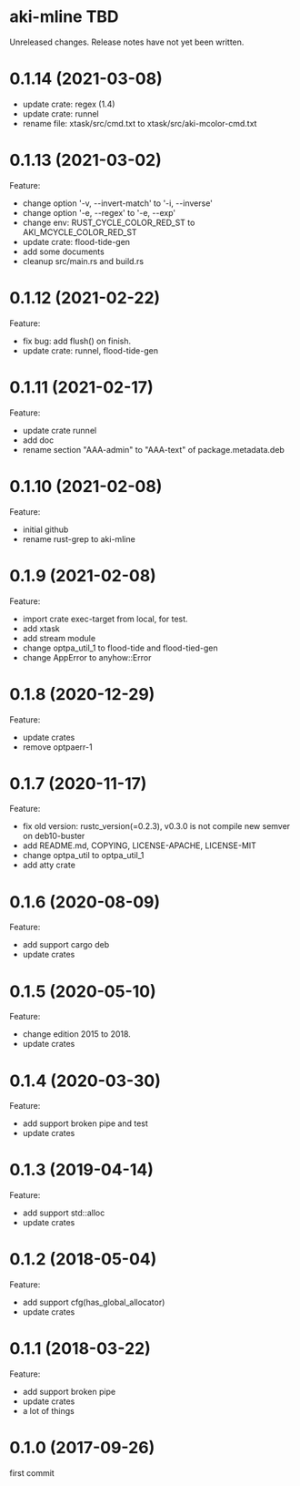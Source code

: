 aki-mline TBD
===
Unreleased changes. Release notes have not yet been written.

0.1.14 (2021-03-08)
=====

* update crate: regex (1.4)
* update crate: runnel
* rename file: xtask/src/cmd.txt to xtask/src/aki-mcolor-cmd.txt

0.1.13 (2021-03-02)
=====
Feature:

* change option '-v, --invert-match' to '-i, --inverse'
* change option '-e, --regex' to '-e, --exp'
* change env: RUST_CYCLE_COLOR_RED_ST to AKI_MCYCLE_COLOR_RED_ST
* update crate: flood-tide-gen
* add some documents
* cleanup src/main.rs and build.rs

0.1.12 (2021-02-22)
=====
Feature:

* fix bug: add flush() on finish.
* update crate: runnel, flood-tide-gen

0.1.11 (2021-02-17)
=====
Feature:

* update crate runnel
* add doc
* rename section "AAA-admin" to "AAA-text" of package.metadata.deb

0.1.10 (2021-02-08)
=====
Feature:

* initial github
* rename rust-grep to aki-mline

0.1.9 (2021-02-08)
=====
Feature:

* import crate exec-target from local, for test.
* add xtask
* add stream module
* change optpa_util_1 to flood-tide and flood-tied-gen
* change AppError to anyhow::Error

0.1.8 (2020-12-29)
=====
Feature:

* update crates
* remove optpaerr-1

0.1.7 (2020-11-17)
=====
Feature:

* fix old version: rustc_version(=0.2.3), v0.3.0 is not compile new semver on deb10-buster
* add README.md, COPYING, LICENSE-APACHE, LICENSE-MIT
* change optpa_util to optpa_util_1
* add atty crate

0.1.6 (2020-08-09)
=====
Feature:

* add support cargo deb
* update crates

0.1.5 (2020-05-10)
=====
Feature:

* change edition 2015 to 2018.
* update crates

0.1.4 (2020-03-30)
=====
Feature:

* add support broken pipe and test
* update crates

0.1.3 (2019-04-14)
=====
Feature:

* add support std::alloc
* update crates

0.1.2 (2018-05-04)
=====
Feature:

* add support cfg(has_global_allocator)
* update crates

0.1.1 (2018-03-22)
=====
Feature:

* add support broken pipe
* update crates
* a lot of things

0.1.0 (2017-09-26)
=====
first commit

